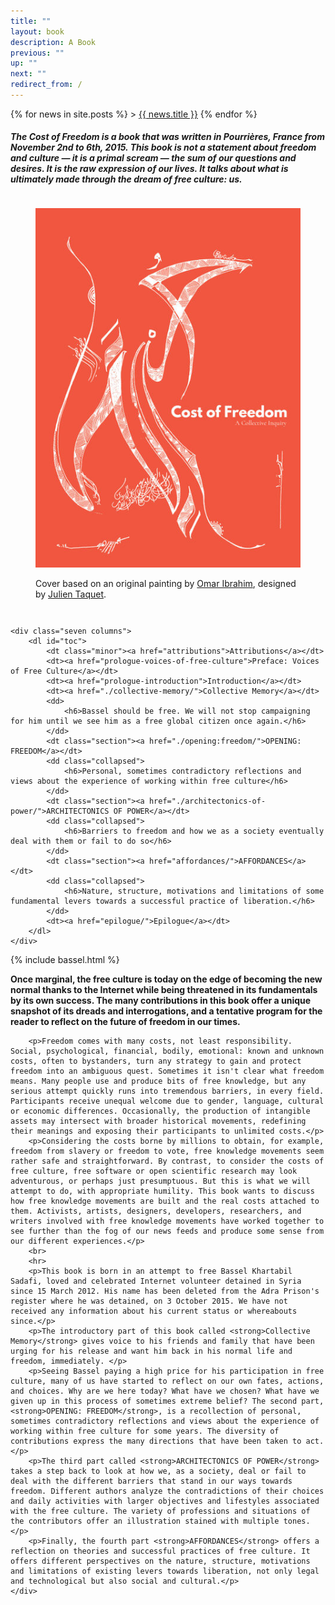 ```yaml
---
title: ""
layout: book
description: A Book
previous: ""
up: ""
next: ""
redirect_from: /
---
```


{% for news in site.posts %}
    > <a href="{{ news.link}}">{{ news.title }}</a>
{% endfor %}

#####  The Cost of Freedom is a book that was written in Pourrières, France from November 2nd to 6th, 2015. This book is not a statement about freedom and culture — it is a primal scream — the sum of our questions and desires. It is the raw expression of our lives. It talks about what is ultimately made through the dream of free culture: us.

<div class="row" id="presentation">
    <div class="five columns center" id="cover">
        <figure>
            <a href="/book/cost-of-freedom.pdf"><img src="../images/cof-cover-450x600.jpg" alt="Download PDF"></a>
            <figcaption>
                <p>Cover based on an original painting by
                    <a href="http://blueroseman1978.tumblr.com/">Omar
        Ibrahim</a>, designed by <a href="https://twitter.com/John_Tax">Julien
        Taquet</a>.</p>
            </figcaption>
        </figure>
    </div>

    <div class="seven columns">
        <dl id="toc">
            <dt class="minor"><a href="attributions">Attributions</a></dt>
            <dt><a href="prologue-voices-of-free-culture">Preface: Voices of Free Culture</a></dt>
            <dt><a href="prologue-introduction">Introduction</a></dt>
            <dt><a href="./collective-memory/">Collective Memory</a></dt>
            <dd>
                <h6>Bassel should be free. We will not stop campaigning for him until we see him as a free global citizen once again.</h6>
            </dd>
            <dt class="section"><a href="./opening:freedom/">OPENING: FREEDOM</a></dt>
            <dd class="collapsed">
                <h6>Personal, sometimes contradictory reflections and views about the experience of working within free culture</h6>
            </dd>
            <dt class="section"><a href="./architectonics-of-power/">ARCHITECTONICS OF POWER</a></dt>
            <dd class="collapsed">
                <h6>Barriers to freedom and how we as a society eventually deal with them or fail to do so</h6>
            </dd>
            <dt class="section"><a href="affordances/">AFFORDANCES</a></dt>
            <dd class="collapsed">
                <h6>Nature, structure, motivations and limitations of some fundamental levers towards a successful practice of liberation.</h6>
            </dd>
            <dt><a href="epilogue/">Epilogue</a></dt>
        </dl>
    </div>
</div>
{% include bassel.html %}
<div class="row" id="presentation">
    <div class="twelve column">
        <p><strong>Once marginal, the free culture is today on the edge of becoming the new normal thanks to the Internet while being threatened in its fundamentals by its own success. The many contributions in this book offer a unique snapshot of its dreads and interrogations, and a tentative program for the reader to reflect on the future of freedom in our times.</strong></p>

        <p>Freedom comes with many costs, not least responsibility. Social, psychological, financial, bodily, emotional: known and unknown costs, often to bystanders, turn any strategy to gain and protect freedom into an ambiguous quest. Sometimes it isn't clear what freedom means. Many people use and produce bits of free knowledge, but any serious attempt quickly runs into tremendous barriers, in every field. Participants receive unequal welcome due to gender, language, cultural or economic differences. Occasionally, the production of intangible assets may intersect with broader historical movements, redefining their meanings and exposing their participants to unlimited costs.</p>
        <p>Considering the costs borne by millions to obtain, for example, freedom from slavery or freedom to vote, free knowledge movements seem rather safe and straightforward. By contrast, to consider the costs of free culture, free software or open scientific research may look adventurous, or perhaps just presumptuous. But this is what we will attempt to do, with appropriate humility. This book wants to discuss how free knowledge movements are built and the real costs attached to them. Activists, artists, designers, developers, researchers, and writers involved with free knowledge movements have worked together to see further than the fog of our news feeds and produce some sense from our different experiences.</p>
        <br>
        <hr>
        <p>This book is born in an attempt to free Bassel Khartabil Sadafi, loved and celebrated Internet volunteer detained in Syria since 15 March 2012. His name has been deleted from the Adra Prison's register where he was detained, on 3 October 2015. We have not received any information about his current status or whereabouts since.</p>
        <p>The introductory part of this book called <strong>Collective Memory</strong> gives voice to his friends and family that have been urging for his release and want him back in his normal life and freedom, immediately. </p>
        <p>Seeing Bassel paying a high price for his participation in free culture, many of us have started to reflect on our own fates, actions, and choices. Why are we here today? What have we chosen? What have we given up in this process of sometimes extreme belief? The second part, <strong>OPENING: FREEDOM</strong>, is a recollection of personal, sometimes contradictory reflections and views about the experience of working within free culture for some years. The diversity of contributions express the many directions that have been taken to act.</p>
        <p>The third part called <strong>ARCHITECTONICS OF POWER</strong> takes a step back to look at how we, as a society, deal or fail to deal with the different barriers that stand in our ways towards freedom. Different authors analyze the contradictions of their choices and daily activities with larger objectives and lifestyles associated with the free culture. The variety of professions and situations of the contributors offer an illustration stained with multiple tones.</p>
        <p>Finally, the fourth part <strong>AFFORDANCES</strong> offers a reflection on theories and successful practices of free culture. It offers different perspectives on the nature, structure, motivations and limitations of existing levers towards liberation, not only legal and technological but also social and cultural.</p>
    </div>
</div>
